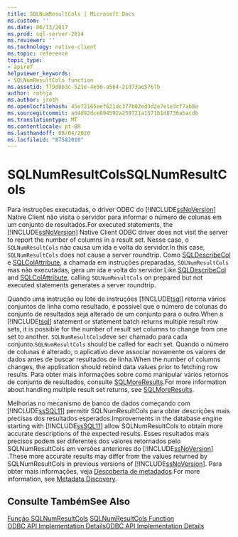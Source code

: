 ```yaml
---
title: SQLNumResultCols | Microsoft Docs
ms.custom: ''
ms.date: 06/13/2017
ms.prod: sql-server-2014
ms.reviewer: ''
ms.technology: native-client
ms.topic: reference
topic_type:
- apiref
helpviewer_keywords:
- SQLNumResultCols function
ms.assetid: f79d8b3c-521e-4e50-a564-21d73ae5767b
author: rothja
ms.author: jroth
ms.openlocfilehash: 45e72165eef621dc377b02ed3d2e7e1e3cf7ab8e
ms.sourcegitcommit: ad4d92dce894592a259721a1571b1d8736abacdb
ms.translationtype: MT
ms.contentlocale: pt-BR
ms.lasthandoff: 08/04/2020
ms.locfileid: "87583010"
---
```

# <a name="sqlnumresultcols"></a><span data-ttu-id="0aad2-102">SQLNumResultCols</span><span class="sxs-lookup"><span data-stu-id="0aad2-102">SQLNumResultCols</span></span>
  <span data-ttu-id="0aad2-103">Para instruções executadas, o driver ODBC do [!INCLUDE[ssNoVersion](../../includes/ssnoversion-md.md)] Native Client não visita o servidor para informar o número de colunas em um conjunto de resultados.</span><span class="sxs-lookup"><span data-stu-id="0aad2-103">For executed statements, the [!INCLUDE[ssNoVersion](../../includes/ssnoversion-md.md)] Native Client ODBC driver does not visit the server to report the number of columns in a result set.</span></span> <span data-ttu-id="0aad2-104">Nesse caso, o `SQLNumResultCols` não causa um ida e volta do servidor.</span><span class="sxs-lookup"><span data-stu-id="0aad2-104">In this case, `SQLNumResultCols` does not cause a server roundtrip.</span></span> <span data-ttu-id="0aad2-105">Como [SQLDescribeCol](sqldescribecol.md) e [SQLColAttribute](sqlcolattribute.md), a chamada em instruções preparadas, `SQLNumResultCols` mas não executadas, gera um ida e volta do servidor.</span><span class="sxs-lookup"><span data-stu-id="0aad2-105">Like [SQLDescribeCol](sqldescribecol.md) and [SQLColAttribute](sqlcolattribute.md), calling `SQLNumResultCols` on prepared but not executed statements generates a server roundtrip.</span></span>  
  
 <span data-ttu-id="0aad2-106">Quando uma instrução ou lote de instruções [!INCLUDE[tsql](../../includes/tsql-md.md)] retorna vários conjuntos de linha como resultado, é possível que o número de colunas do conjunto de resultados seja alterado de um conjunto para o outro.</span><span class="sxs-lookup"><span data-stu-id="0aad2-106">When a [!INCLUDE[tsql](../../includes/tsql-md.md)] statement or statement batch returns multiple result row sets, it is possible for the number of result set columns to change from one set to another.</span></span> <span data-ttu-id="0aad2-107">`SQLNumResultCols`deve ser chamado para cada conjunto.</span><span class="sxs-lookup"><span data-stu-id="0aad2-107">`SQLNumResultCols` should be called for each set.</span></span> <span data-ttu-id="0aad2-108">Quando o número de colunas é alterado, o aplicativo deve associar novamente os valores de dados antes de buscar resultados de linha.</span><span class="sxs-lookup"><span data-stu-id="0aad2-108">When the number of columns changes, the application should rebind data values prior to fetching row results.</span></span> <span data-ttu-id="0aad2-109">Para obter mais informações sobre como manipular vários retornos de conjunto de resultados, consulte [SQLMoreResults](sqlmoreresults.md).</span><span class="sxs-lookup"><span data-stu-id="0aad2-109">For more information about handling multiple result set returns, see [SQLMoreResults](sqlmoreresults.md).</span></span>  
  
 <span data-ttu-id="0aad2-110">Melhorias no mecanismo de banco de dados começando com [!INCLUDE[ssSQL11](../../includes/sssql11-md.md)] permitir SQLNumResultCols para obter descrições mais precisas dos resultados esperados.</span><span class="sxs-lookup"><span data-stu-id="0aad2-110">Improvements in the database engine starting with [!INCLUDE[ssSQL11](../../includes/sssql11-md.md)] allow SQLNumResultCols to obtain more accurate descriptions of the expected results.</span></span> <span data-ttu-id="0aad2-111">Esses resultados mais precisos podem ser diferentes dos valores retornados pelo SQLNumResultCols em versões anteriores do [!INCLUDE[ssNoVersion](../../includes/ssnoversion-md.md)] .</span><span class="sxs-lookup"><span data-stu-id="0aad2-111">These more accurate results may differ from the values returned by SQLNumResultCols in previous versions of [!INCLUDE[ssNoVersion](../../includes/ssnoversion-md.md)].</span></span> <span data-ttu-id="0aad2-112">Para obter mais informações, veja [Descoberta de metadados](../native-client/features/metadata-discovery.md).</span><span class="sxs-lookup"><span data-stu-id="0aad2-112">For more information, see [Metadata Discovery](../native-client/features/metadata-discovery.md).</span></span>  
  
## <a name="see-also"></a><span data-ttu-id="0aad2-113">Consulte Também</span><span class="sxs-lookup"><span data-stu-id="0aad2-113">See Also</span></span>  
 <span data-ttu-id="0aad2-114">[Função SQLNumResultCols](https://go.microsoft.com/fwlink/?LinkId=59359) </span><span class="sxs-lookup"><span data-stu-id="0aad2-114">[SQLNumResultCols Function](https://go.microsoft.com/fwlink/?LinkId=59359) </span></span>  
 [<span data-ttu-id="0aad2-115">ODBC API Implementation Details</span><span class="sxs-lookup"><span data-stu-id="0aad2-115">ODBC API Implementation Details</span></span>](odbc-api-implementation-details.md)  
  
  
